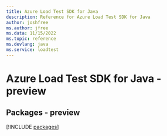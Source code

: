 ```yaml
---
title: Azure Load Test SDK for Java
description: Reference for Azure Load Test SDK for Java
author: joshfree
ms.author: jfree
ms.data: 11/15/2022
ms.topic: reference
ms.devlang: java
ms.service: loadtest
---
```

# Azure Load Test SDK for Java - preview
## Packages - preview
[!INCLUDE [packages](load-test-index.md)]